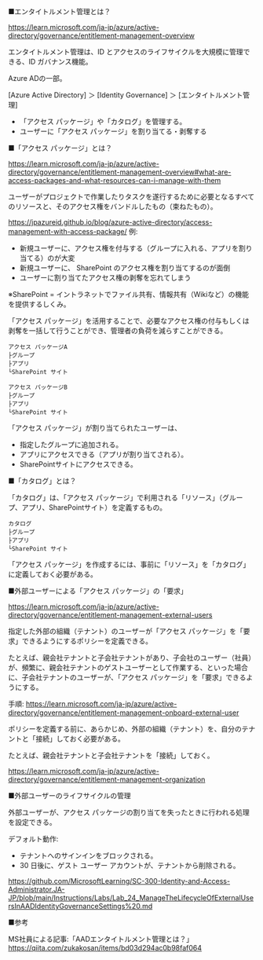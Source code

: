 ■エンタイトルメント管理とは？

https://learn.microsoft.com/ja-jp/azure/active-directory/governance/entitlement-management-overview

エンタイトルメント管理は、ID とアクセスのライフサイクルを大規模に管理できる、ID ガバナンス機能。

Azure ADの一部。

[Azure Active Directory] ＞ [Identity Governance] ＞ [エンタイトルメント管理]

- 「アクセス パッケージ」や「カタログ」を管理する。
- ユーザーに「アクセス パッケージ」を割り当てる・剥奪する

■「アクセス パッケージ」とは？

https://learn.microsoft.com/ja-jp/azure/active-directory/governance/entitlement-management-overview#what-are-access-packages-and-what-resources-can-i-manage-with-them

ユーザーがプロジェクトで作業したりタスクを遂行するために必要となるすべてのリソースと、そのアクセス権をバンドルしたもの（束ねたもの）。

https://jpazureid.github.io/blog/azure-active-directory/access-management-with-access-package/
例:

- 新規ユーザーに、アクセス権を付与する（グループに入れる、アプリを割り当てる）のが大変
- 新規ユーザーに、 SharePoint のアクセス権を割り当てするのが面倒
- ユーザーに割り当てたアクセス権の剥奪を忘れてしまう


※SharePoint = イントラネットでファイル共有、情報共有（Wikiなど）の機能を提供するしくみ。


「アクセス パッケージ」を活用することで、必要なアクセス権の付与もしくは剥奪を一括して行うことができ、管理者の負荷を減らすことができる。

```
アクセス パッケージA
├グループ
├アプリ
└SharePoint サイト

アクセス パッケージB
├グループ
├アプリ
└SharePoint サイト
```

「アクセス パッケージ」が割り当てられたユーザーは、

- 指定したグループに追加される。
- アプリにアクセスできる（アプリが割り当てされる）。
- SharePointサイトにアクセスできる。

■「カタログ」とは？

「カタログ」は、「アクセス パッケージ」で利用される「リソース」（グループ、アプリ、SharePointサイト）を定義するもの。

```
カタログ
├グループ
├アプリ
└SharePoint サイト
```

「アクセス パッケージ」を作成するには、事前に「リソース」を「カタログ」に定義しておく必要がある。

■外部ユーザーによる「アクセス パッケージ」の「要求」

https://learn.microsoft.com/ja-jp/azure/active-directory/governance/entitlement-management-external-users

指定した外部の組織（テナント）のユーザーが「アクセス パッケージ」を「要求」できるようにするポリシーを定義できる。

たとえば、親会社テナントと子会社テナントがあり、子会社のユーザー（社員）が、頻繁に、親会社テナントのゲストユーザーとして作業する、といった場合に、子会社テナントのユーザーが、「アクセス パッケージ」を「要求」できるようにする。

手順: https://learn.microsoft.com/ja-jp/azure/active-directory/governance/entitlement-management-onboard-external-user

ポリシーを定義する前に、あらかじめ、外部の組織（テナント）を、自分のテナントと「接続」しておく必要がある。

たとえば、親会社テナントと子会社テナントを「接続」しておく。

https://learn.microsoft.com/ja-jp/azure/active-directory/governance/entitlement-management-organization

■外部ユーザーのライフサイクルの管理

外部ユーザーが、アクセス パッケージの割り当てを失ったときに行われる処理を設定できる。

デフォルト動作:
- テナントへのサインインをブロックされる。
- 30 日後に、ゲスト ユーザー アカウントが、テナントから削除される。

https://github.com/MicrosoftLearning/SC-300-Identity-and-Access-Administrator.JA-JP/blob/main/Instructions/Labs/Lab_24_ManageTheLifecycleOfExternalUsersInAADIdentityGovernanceSettings%20.md

■参考

MS社員による記事:「AADエンタイトルメント管理とは？」
https://qiita.com/zukakosan/items/bd03d294ac0b98faf064


